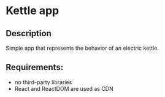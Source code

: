 
# Kettle app

## Description
Simple app that represents the behavior of an electric kettle.

## Requirements:
* no third-party libraries
* React and ReactDOM are used as CDN